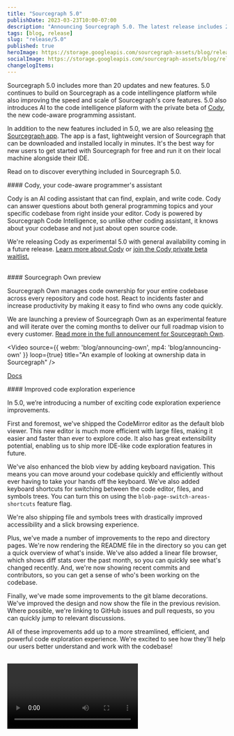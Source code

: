 ```yaml
---
title: "Sourcegraph 5.0"
publishDate: 2023-03-23T10:00-07:00
description: "Announcing Sourcegraph 5.0. The latest release includes 20+ updates, including updates to Sourcegraph's speed, security, and scalability."
tags: [blog, release]
slug: "release/5.0"
published: true
heroImage: https://storage.googleapis.com/sourcegraph-assets/blog/release-post/5.0/sourcegraph-5-0-hero.png
socialImage: https://storage.googleapis.com/sourcegraph-assets/blog/release-post/5.0/sourcegraph-5-0-hero.png
changelogItems:
---
```


Sourcegraph 5.0 includes more than 20 updates and new features. 5.0 continues to build on Sourcegraph as a code intellingence platform while also improving the speed and scale of Sourcegraph's core features. 5.0 also introduces AI to the code intelligence plaform with the private beta of [Cody](https://about.sourcegraph.com/cody), the new code-aware programming assistant. 

In addition to the new features included in 5.0, we are also releasing [the Sourcegraph app](https://about.sourcegraph.com/app). The app is a fast, lightweight version of Sourcegraph that can be downloaded and installed locally in minutes. It's the best way for new users to get started with Sourcegraph for free and run it on their local machine alongside their IDE.

Read on to discover everything included in Sourcegraph 5.0.
<br/>

<Badge link="/cody" text="AI" color="blue" size="small" />
#### Cody, your code-aware programmer's assistant

Cody is an AI coding assistant that can find, explain, and write code. Cody can answer questions about both general programming topics and your specific codebase from right inside your editor. Cody is powered by Sourcegraph Code Intelligence, so unlike other coding assistant, it knows about your codebase and not just about open source code.

We're releasing Cody as experimental 5.0 with general availability coming in a future release. [Learn more about Cody](https://about.sourcegraph.com/cody) or [join the Cody private beta waitlist.](https://sourcegraph.typeform.com/to/pIXTgwrd)

<br/>

<Badge link="/own" text="Code Ownership" color="green" size="small" />
#### Sourcegraph Own preview

Sourcegraph Own manages code ownership for your entire codebase across every repository and code host. React to incidents faster and increase productivity by making it easy to find who owns any code quickly.

We are launching a preview of Sourcegraph Own as an experimental feature and will iterate over the coming months to deliver our full roadmap vision to every customer. [Read more in the full announcement for Sourcegraph Own](https://about.sourcegraph.com/blog/inroducing-sourcegraph-own).

<Video 
  source={{
    webm: 'blog/announcing-own',
    mp4: 'blog/announcing-own'
  }}
  loop={true}
  title="An example of looking at ownership data in Sourcegraph"
/>

<a href="https://docs.sourcegraph.com/own" className="not-italic flex items-center mb-sm">Docs<OpenInNewIcon className="ml-xxs" size={18} /></a>
<br/>

<Badge link="/code-search" text="Code Search" color="cerise" size="small" />
#### Improved code exploration experience

In 5.0, we’re introducing a number of exciting code exploration experience improvements.

First and foremost, we've shipped the CodeMirror editor as the default blob viewer. This new editor is much more efficient with large files, making it easier and faster than ever to explore code. It also has great extensibility potential, enabling us to ship more IDE-like code exploration features in future.

We've also enhanced the blob view by adding keyboard navigation. This means you can move around your codebase quickly and efficiently without ever having to take your hands off the keyboard. We’ve also added keyboard shortcuts for switching between the code editor, files, and symbols trees. You can turn this on using the `blob-page-switch-areas-shortcuts` feature flag.

We're also shipping file and symbols trees with drastically improved accessibility and a slick browsing experience.

Plus, we've made a number of improvements to the repo and directory pages. We're now rendering the README file in the directory so you can get a quick overview of what's inside. We've also added a linear file browser, which shows diff stats over the past month, so you can quickly see what's changed recently. And, we're now showing recent commits and contributors, so you can get a sense of who's been working on the codebase.

Finally, we've made some improvements to the git blame decorations. We've improved the design and now show the file in the previous revision. Where possible, we're linking to GitHub issues and pull requests, so you can quickly jump to relevant discussions.

All of these improvements add up to a more streamlined, efficient, and powerful code exploration experience. We're excited to see how they'll help our users better understand and work with the codebase!

<br/>
<Video
  source={{
    webm: 'blog/keyboard-nav',
    mp4: 'blog/keyboard-nav'
  }}
  loop={true}
  title="New keyboard navigation experience in Sourcegraph"
/>
<br/><br/>

<Badge link="/code-search" text="Code Search" color="cerise" size="small" />
#### A completely re-imagined search input

The search input has been redesigned to greatly improve usability. New contextual suggestions help users learn the Sourcegraph query language as they search. These powerful suggestions react to the user’s current query to suggest related filters. How suggestions are displayed has been unified across contexts and filters, and the history mode has been integrated directly in input. Lastly, improved and expanded keyboard shortcuts also make navigation much easier.

<br/>
<div className="mb-sm">
  <Figure
    src="https://storage.googleapis.com/sourcegraph-assets/blog/5.0/reimagined-search-input.png"
    alt="The new search UI"
    catpion="A re-imagined search input."
  />
</div><br/>

<Badge link="/code-search" text="Code Search" color="cerise" size="small" />
#### Intelligent search ranking

Previously, Sourcegraph ordered search results in a simple way that could make it hard to find the most relevant files. In version 4.6, we're releasing two significant improvements to search ranking:

- Search results are no longer grouped by repository. Instead, we return the most relevant files first. This helps prevent users from requiring workarounds to find what they’re looking for, for example updating the search to exclude certain repositories.
- Search now incorporates a "file importance" score to help boost high quality, commonly-used files. This score is based on the code dependency graph, and is only available when precise code intelligence is enabled.
<br/>

These improvements are being released together as a limited beta in 5.0. You can reach out to your account team if you're interested in the beta.

<br/>

<Badge link="/code-search" text="Code Intelligence" color="cerise" size="small" />
#### Improved auto-indexing setup experience

We've made significant improvements to Sourcegraph's auto-indexing setup experience to make it easier for users to enable precise code intelligence. Previously, the configuration options were somewhat opaque and could be intimidating for users to configure, even for engineers at Sourcegraph.

In the 5.0 release, we've redesigned the auto-indexing configuration pages to be more intuitive and self-documenting. We've added helpful descriptions and visualizations to make the options and their impacts more understandable. We've also added new dashboards so users can monitor the code intelligence coverage for their repositories and instances:

- Repository code intelligence coverage dashboard: See the coverage status for a specific repository, including which files/directories are indexed and which are pending indexing. Easily trigger re-indexing of specific paths or the entire repository.
- Instance code intelligence coverage dashboard (for site administrators): Get an overview of indexing coverage across all repositories in the instance. See repositories with low coverage and trigger indexing jobs to improve coverage.

Additionally, we've added more "code intelligence health" indicators to the Sourcegraph UI so users can quickly see if their code intelligence is up-to-date or if there are any issues they can address.

These improvements make it easier to enable precise code intelligence on Sourcegraph and ensure users can rely on the best possible coding experience. Give the new auto-indexing setup experience a try and monitor your code intelligence coverage/health with the new dashboards. As always, we welcome your feedback!

<br/>

<Badge link="/batch-changes" text="Batch Changes" color="blue" size="small" />
#### Integrate Batch Changes with other tools with outgoing webhooks

Batch Changes enables you to apply and track code changes across many repositories and code hosts. In many pipelines, opening and merging changesets requires interacting with other tools: ticketing, custom automation for reviews, etc. Now, outgoing webhooks for Batch Changes let you send batch change and changeset events out to third party systems automatically.

Site admins can configure outgoing webhooks from admin settings under "Batch Changes" > "Outgoing webhooks." Supported events are listed out in [docs](https://docs.sourcegraph.com/admin/config/webhooks/outgoing#supported-event-types).

<br/>
<div className="mb-sm">
  <Figure
    src="https://storage.googleapis.com/sourcegraph-assets/blog/5.0/outgoing-webhooks.png"
    alt="Outgoing webhooks configuration"
    catpion="Outgoing webhooks configuration"
  />
</div>

<br/>
<a href="https://docs.sourcegraph.com/admin/config/webhooks/outgoing" className="not-italic flex items-center mb-sm">Docs<OpenInNewIcon className="ml-xxs" size={18} /></a>

<Badge link="/batch-changes" text="Batch Changes" color="blue" size="small" />
#### Limit access to batch changes

In most companies, Batch Changes can be made available to all devs: batch changes respect code host permissions and only let users open changesets against code they have access to. However, some customers require tighter controls to meet the security and compliance standards of their industry. To meet these needs, we're introducing a role-based access control (RBAC) system to Sourcegraph to enable more granular controls for who can create batch changes.

Site admins can limit access to approved users from admin settings under “Site admin” > “Users & auth” > “Roles” by:

- Creating custom user roles with Batch Changes permissions
- Revoking default role permissions
- Assigning designated users to Batch Changes-enabled roles
<br/>

While the RBAC system is limited to batch changes for now, the system will soon be expanded to cover additional areas of Sourcegraph as well.

<br/>
<Video 
  source={{
    webm: 'blog/5.0/batch-changes-rbac',
    mp4: 'blog/5.0/batch-changes-rbac'
  }}
  loop={true}
  title="RBAC for Batch Changes"
/>
<br/>

<a href="https://docs.sourcegraph.com/admin/access_control" className="not-italic flex items-center mb-sm">Docs<OpenInNewIcon className="ml-xxs" size={18} /></a>
<br />

<Badge text="Code Insights" link="/code-insights" color="green" size="small" />
#### Improved Code Insights support for instances with a large number of repositories

Code insights provide precise answers about the trends and composition of your codebase, tranforming it into a queryable database.  

Previously, users had to create insights over either a few named repositories or all of their repositories, and running insights over all repositories could often take an impractical amount of time to process. Now, with the new repository selection, users can target their insights to the exact scope of repositories that is relevant to them. Additionally, administrators can now monitor the processing of insights and, when necessary, reprioritize or retry them from within the site admin section.

<a href="https://docs.sourcegraph.com/code_insights" className="not-italic flex items-center mb-sm">Docs<OpenInNewIcon className="ml-xxs" size={18} /></a>
<br />

<Badge link="https://docs.sourcegraph.com/admin/external_service" text="Code Hosts" color="violet" size="small" />
#### Impoved Gerrit support with repository permissions

Gerrit connections now have their own dedicated code host connection option as opposed to the “Generic Git Host” connection that had to be used before. Along with this, Gerrit connections can also be configured to require user authentication, which will require users to provide Gerrit credentials in order to search and browse Gerrit code.

<a href="https://docs.sourcegraph.com/admin/external_service/gerrit" className="not-italic flex items-center mb-sm">Docs<OpenInNewIcon className="ml-xxs" size={18} /></a>
<br />

<Badge link="https://docs.sourcegraph.com/admin/external_service" text="Code Hosts" color="violet" size="small" />
#### Improved support for the Azure DevOps code host

Sourcegraph customers will now be able to bring their Azure DevOps repositories into their Sourcegraph instance. Sourcegraph will sync specified repositories from the customers’ Azure DevOps organizations or projects also respect and enforce permissions from Azure DevOps, ensuring that only users with access rights to repositories are allowed to access them. Batch Changes will now also support Azure DevOps code hosts and repositories.

<a href="https://docs.sourcegraph.com/admin/external_service/azuredevops" className="not-italic flex items-center mb-sm">Docs<OpenInNewIcon className="ml-xxs" size={18} /></a>
<br />

<Badge link="https://docs.sourcegraph.com/admin/external_service" text="Code Hosts" color="violet" size="small" />
#### Improved rate limiting for GitHub and GitLab

We've made changes to how we handle GitHub and GitLab rate limits. Previously, all GitHub requests would be limited to 5,000 requests per hour (i.e. even if there were 1,000 users on the instance, the total number of requests would not exceed 5,000/hour).

Now we use feedback from the code host to provide rate limiting using each individual user's own rate limit. This greatly speeds up our permissions syncing process. Customers might see an increase in the number of requests to the code host, but these will not exceed the code host's own imposed rate limits. Further, this does not override the custom rate limit that administrators can configure in the site config. If that custom rate limit is slower than that of GitHub, it will take precedence.

<a href="https://docs.sourcegraph.com/admin/external_service/github" className="not-italic flex items-center mb-sm">Docs<OpenInNewIcon className="ml-xxs" size={18} /></a>
<br />

<Badge link="" text="Admin" color="violet" size="small" />
#### Permissions center

The permissions center brings new tools for site admins and users to understand their repository permissions. To ensure developers only see code they have access to, Sourcegraph syncs permissions directly from users’ various code hosts via a continuous background process.

Historically, debugging repository permissions was time-consuming, confusing, and often impossible as admins were required to access the production DB to debug. The permission center is a new way for admins to understand and work with how permissions are handled across Sourcegraph storing authorization data, all powered by a more scalable database-backed architecture.

The permission center provides a bird’s eye view of who can access code and why, what recently changed with permissions and when, how many permissions were added/removed and what's the reason for the permissions sync. It provides extensive observability and debugability for both current and historical state of permissions within an instance.

<a href="https://docs.sourcegraph.com/admin/permissions/syncing" className="not-italic flex items-center mb-sm">Docs<OpenInNewIcon className="ml-xxs" size={18} /></a>
<br />

<Badge link="https://docs.sourcegraph.com/admin/" text="Admin" color="violet" size="small" />
#### Request account for unauthenticated users

It can be hard for administrators to control inbound requests for account creation when rolling out an instance of Sourcegraph. Our new request account feature streamlines this process by allowing unauthenticated users to request an account if sign up is disabled. 

Users without an account can now click a “Request access” link on the sign up page to complete the request form which is then sent to administrators to approve or reject. Submitting this form will alert administrators about account requests to ensure they maintain full control over who can access their instance while helping gauge interest for Sourcegraph within their organization.

A new analytics data point has been added to the “Analytics / Users” page indicating the number of account requests made during a given period of time. This data can help administrators understand how many people are interested in accessing their instance.

This feature is experimental and enabled by default. However, it can be explicitly disabled by adding `accessRequests.enabled: false` to the site configuration experimental features settings.
<br />

<Badge link="https://docs.sourcegraph.com/admin/" text="Admin" color="violet" size="small" />
#### SCIM support

Sourcegraph now supports the [SCIM protocol](https://www.simplecloud.info/), an open industry standard for automating user provisioning and deprovisioning.

SCIM (System for Cross-domain Identity Management) allows users to connect their identity provider (like [Okta](https://developer.okta.com/docs/concepts/scim/) or [Azure AD](https://learn.microsoft.com/en-us/azure/active-directory/fundamentals/sync-scim)) to Sourcegraph and automatically sync user accounts. When a new employee is onboarded, their Sourcegraph account is automatically created. When they leave the organization, their access is promptly revoked.

Before SCIM support, admins had to manually create and delete Sourcegraph user accounts. Now they can automate these tedious, error-prone tasks, meeting compliance requirements and reducing the risk of outdated user accounts. SCIM support is launching in beta with initial availablity for user provisioning (groups coming soon!). We have tested compatibility with Okta and Azure AD, and support full CRUD operations. 

With SCIM, you can eliminate the ghost accounts and compliance headaches.

<a href="https://docs.sourcegraph.com/admin/scim" className="not-italic flex items-center mb-sm">Docs<OpenInNewIcon className="ml-xxs" size={18} /></a>
<br />
